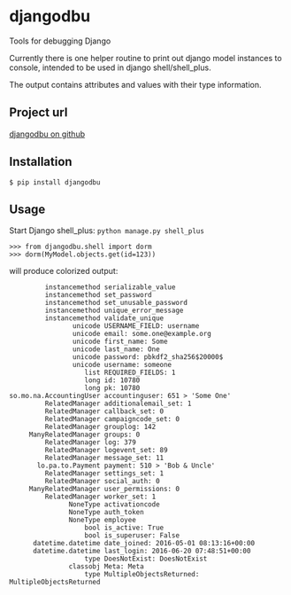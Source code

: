 # djangodbu
Tools for debugging Django

Currently there is one helper routine to print out django model instances to console, intended to be used in django shell/shell_plus.

The output contains attributes and values with their type information.

## Project url

[djangodbu on github](https://github.com/mulderns/djangodbu)

## Installation

    $ pip install djangodbu

## Usage

Start Django shell_plus: `python manage.py shell_plus`

    >>> from djangodbu.shell import dorm
    >>> dorm(MyModel.objects.get(id=123))

will produce colorized output:

             instancemethod serializable_value
             instancemethod set_password
             instancemethod set_unusable_password
             instancemethod unique_error_message
             instancemethod validate_unique
                    unicode USERNAME_FIELD: username
                    unicode email: some.one@example.org
                    unicode first_name: Some
                    unicode last_name: One
                    unicode password: pbkdf2_sha256$20000$
                    unicode username: someone
                       list REQUIRED_FIELDS: 1
                       long id: 10780
                       long pk: 10780
    so.mo.na.AccountingUser accountinguser: 651 > 'Some One'
             RelatedManager additionalemail_set: 1
             RelatedManager callback_set: 0
             RelatedManager campaigncode_set: 0
             RelatedManager grouplog: 142
         ManyRelatedManager groups: 0
             RelatedManager log: 379
             RelatedManager logevent_set: 89
             RelatedManager message_set: 11
           lo.pa.to.Payment payment: 510 > 'Bob & Uncle'
             RelatedManager settings_set: 1
             RelatedManager social_auth: 0
         ManyRelatedManager user_permissions: 0
             RelatedManager worker_set: 1
                   NoneType activationcode
                   NoneType auth_token
                   NoneType employee
                       bool is_active: True
                       bool is_superuser: False
          datetime.datetime date_joined: 2016-05-01 08:13:16+00:00
          datetime.datetime last_login: 2016-06-20 07:48:51+00:00
                       type DoesNotExist: DoesNotExist
                   classobj Meta: Meta
                       type MultipleObjectsReturned: MultipleObjectsReturned

